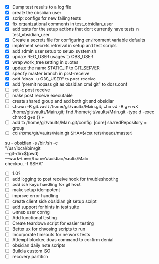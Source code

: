 - [x] Dump test results to a log file 
- [x] create the obsidian user
- [x] script configs for new failing tests
- [x] fix organizational comments in test_obsidian_user
- [x] add tests for the setup actions that dont currently have tests in test_obsidian_user
- [x] Create a secrets file for configuring environment variable defaults
- [x] implement secrets retreival in setup and test scripts
- [x] add admin user setup to setup_system.sh
- [x] update REG_USER usages to OBS_USER
- [x] wrap work_tree setting in quotes 
- [x] update the name STATIC_IP to GIT_SERVER
- [x] specify master branch in post-receive
- [x] add "doas -u OBS_USER" to post-receive
- [x] add "premit nopass git as obsidian cmd git" to doas.conf
- [ ] set -x post receive
- [ ] make post receive executable 
- [ ] create shared group and add both git and obsidian
- [ ] chown -R git:vault /home/git/vaults/Main.git; chmod -R g+rwX /home/git/vaults/Main.git; find /home/git/vaults/Main.git -type d -exec chmod g+s {} +
- [ ] add to /home/git/vaults/Main.git/config: [core]
                                                    sharedRepository = group
- [ ] cd /home/git/vaults/Main.git
SHA=$(cat refs/heads/master)

su - obsidian -s /bin/sh -c \
  "/usr/local/bin/git \
    --git-dir=$(pwd) \
    --work-tree=/home/obsidian/vaults/Main \
    checkout -f $SHA"
- [ ] 1.0?
- [ ] add logging to post receive hook for troubleshooting
- [ ] add ssh keys handling for git host
- [ ] make setup idempotent
- [ ] improve error handling
- [ ] create client side obsidian git setup script 
- [ ] add support for hints in test suite
- [ ] Github user config
- [ ] Add functional testing 
- [ ] Create teardown script for easier testing 
- [ ] Better ux for choosing scripts to run 
- [ ] Incorporate timeouts for network tests
- [ ] Attempt blocked doas command to confirm denial 
- [ ] obsidian daily note scripts
- [ ] Build a custom ISO
- [ ] recovery partition 
